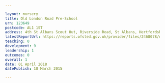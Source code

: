 ```yaml
---

layout: nursery
title: Old London Road Pre-School
urn: 123649
postcode: AL1 1ST
address: 4th St Albans Scout Hut, Riverside Road, St Albans, Hertfordshire, AL1 1ST
latestReportUrl: https://reports.ofsted.gov.uk/provider/files/2468078/urn/123649.pdf
teaching: 0
development: 0
leadership: 1
outcomes: 0
overall: 1
date: 01 April 2018 
datePublish: 10 March 2015

---
```

